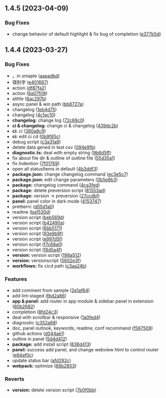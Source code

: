 ## 1.4.5 (2023-04-09)


### Bug Fixes

* change behavior of default highlight & fix bug of completion ([e377b5d](https://github.com/lz37/noveler/commit/248754445b4e7f9df4d820747db83cf8d907ef31))



## 1.4.4 (2023-03-27)


### Bug Fixes

* 。in  smaple ([aaeadbd](https://github.com/lz37/noveler/commit/aaeadbd12ac9cd0c4e9c9ecdce8a865b2da3ea16))
* 错别字 ([e401667](https://github.com/lz37/noveler/commit/e4016678e628cfd061381dbb75066858fa3a88a3))
* action ([df87fa2](https://github.com/lz37/noveler/commit/df87fa2fb485d78942434b597faad4b230daa151))
* action ([8a07f09](https://github.com/lz37/noveler/commit/8a07f092a3d609a641b059cdb95f7752816366f4))
* alittle ([6ac297b](https://github.com/lz37/noveler/commit/6ac297ba4687aad8eebd2c5d1944809a7086ae12))
* async panel & win path ([bb8727a](https://github.com/lz37/noveler/commit/bb8727a5e7508c814611bf4da1a13db5deab641d))
* changelog ([1eb4d75](https://github.com/lz37/noveler/commit/1eb4d752e544befe75702efb337efcb4df1361fa))
* changelog ([4c1ec10](https://github.com/lz37/noveler/commit/4c1ec10477bd5b6588bfb8bb4453d3a0cad69c7e))
* **changelog:** change log ([72c69c0](https://github.com/lz37/noveler/commit/72c69c0f4f481c8ba98eafe0b74e5c0dab58953a))
* **ci & changelog:** change ci & changelog ([439dc2b](https://github.com/lz37/noveler/commit/439dc2b9a37d255df18dc42a05f14037db4fee3a))
* **ci:** ci ([380a8c9](https://github.com/lz37/noveler/commit/380a8c96ac1dc6e4b18064cd2d3b01a722d6a2da))
* **ci:** edit ci cd ([0b9f85c](https://github.com/lz37/noveler/commit/0b9f85c392b642326e133ff18214b946aa1df028))
* debug script ([c3a31a9](https://github.com/lz37/noveler/commit/c3a31a9036cfca0003adc2a4bff0218fdf284948))
* delete data gened in test csv ([094e9fb](https://github.com/lz37/noveler/commit/094e9fb5465208f3d30c4389d4d62a15f6d68cf1))
* **diagnostic.ts:** deal with empty string ([9b6d5ff](https://github.com/lz37/noveler/commit/9b6d5ff46a1f028f6549ae97e31685b3fd4c1362))
* fix about file dir & outline of outline file ([55d35a1](https://github.com/lz37/noveler/commit/55d35a1fd12154f3ba89d11ad86215b0bb4e334b))
* fix Indention ([7f01769](https://github.com/lz37/noveler/commit/7f017693e9952566f482fb873d4444e8ec9ecb6f))
* open all statusItems in default ([4b3ddf3](https://github.com/lz37/noveler/commit/4b3ddf3a915f09182c78824f249254d8b09b7c0d))
* **package.json:** change changelog command ([ec3e5c7](https://github.com/lz37/noveler/commit/ec3e5c7c00de53dde82ee5ee6bfc9593be7885ec))
* **package.json:** edit change parameters ([0b5e8b3](https://github.com/lz37/noveler/commit/0b5e8b3663eb2636adc7b506a3051d71c949e41c))
* **package:** changelog command ([4ca3fed](https://github.com/lz37/noveler/commit/4ca3feda45689246385eda7537e98cf89691695f))
* **package:** delete preversion script ([81553ad](https://github.com/lz37/noveler/commit/81553ad42472567f6539052f6dd5ca1c1cb357d1))
* **package:** version -> preversion ([27ccdbf](https://github.com/lz37/noveler/commit/27ccdbfd09ee07788a8a971c6df81f7425b2e833))
* **panel:** panel color in dark mode ([4153747](https://github.com/lz37/noveler/commit/41537478a60810fb98a3955f605e73c7c2e85784))
* prettierrc ([d05d1a0](https://github.com/lz37/noveler/commit/d05d1a0717f363dcfef325925b970523028d84a0))
* readme ([ba1530d](https://github.com/lz37/noveler/commit/ba1530d355891d6fe09338ac7628fba6c4b514b1))
* version script ([beb569d](https://github.com/lz37/noveler/commit/beb569d7a3283317cfdc19ea931658583beba583))
* version script ([b42490a](https://github.com/lz37/noveler/commit/b42490aa0264a15c7094aadab49dc2a0c706bb6f))
* version script ([6bb5171](https://github.com/lz37/noveler/commit/6bb5171a9edc34b6edfac4ebaed510daf3030afe))
* version script ([93e9b9f](https://github.com/lz37/noveler/commit/93e9b9fad9d2d38b0fadd572578cd32a9147c923))
* version script ([e997d5f](https://github.com/lz37/noveler/commit/e997d5fd001e68a244925782625b5a707f3d185f))
* version script ([f7c68a0](https://github.com/lz37/noveler/commit/f7c68a06c40e41e78e6e323092a2144db4fec902))
* version script ([f8d5a4f](https://github.com/lz37/noveler/commit/f8d5a4f8b7aa71b03fad95ba8a17670c514fea1a))
* **version:** version script ([198a512](https://github.com/lz37/noveler/commit/198a512b3ca01e08ad34529a19521a10d337e0fa))
* **version:** versionscript ([5602e3f](https://github.com/lz37/noveler/commit/5602e3f0fced10e5a944a18710597b0e5d9d21a5))
* **workflows:** fix cicd path ([c3aa24b](https://github.com/lz37/noveler/commit/c3aa24b35e49954d595f0d1c66faa7b02ccd4545))


### Features

* add comment from sample ([2e1af64](https://github.com/lz37/noveler/commit/2e1af64579d9d9e0438f3cd731b029a81f267dd7))
* add lint-staged ([fbd2a86](https://github.com/lz37/noveler/commit/fbd2a863c0d82d67694cf2bb5fccd5ac4f09c5ee))
* **app & panel:** add router in app module & sidebar panel in extension ([60b2682](https://github.com/lz37/noveler/commit/60b2682677e2ec2aad18ead2965a52d1013b5985))
* completion ([8fd24c3](https://github.com/lz37/noveler/commit/8fd24c3f58c5845f9e51fe149538650475a66e4b))
* deal with scrollbar & responsive ([1a0fed4](https://github.com/lz37/noveler/commit/1a0fed452a7dc731d4463d2edce6835a8a8148fd))
* diagnostic ([c352a88](https://github.com/lz37/noveler/commit/c352a88b7ee447a03e19cda6add3935a541c5301))
* doc, panel outlook, keywords, readme, conf recommand ([f567509](https://github.com/lz37/noveler/commit/f567509eb778e5c31801d7e9a37f1243f69b3cc9))
* github actions ([d044ae1](https://github.com/lz37/noveler/commit/d044ae120c5a51627bc7f690091adf404b24c9af))
* outline in panel ([5d4d412](https://github.com/lz37/noveler/commit/5d4d412edb8872efe5b4430177cec5d34c3bca7c))
* **package:** add install script ([838d413](https://github.com/lz37/noveler/commit/838d4131746acad5787482ef37f0860a5a647987))
* **panel:** success add panel, and change webview html to control router ([e64af0c](https://github.com/lz37/noveler/commit/e64af0c529a2023bb5ca6bc9ff00afc2a6cab65d))
* update status bar ([afd292c](https://github.com/lz37/noveler/commit/afd292cddaf097e9dbb45acfbc6cba8e14a20e84))
* **webpack:** optimize ([88b2803](https://github.com/lz37/noveler/commit/88b28034147bb9bb668a7c0e8a1a13bd1d7c10ca))


### Reverts

* **version:** delete version script ([7b0f0bb](https://github.com/lz37/noveler/commit/7b0f0bb9dc0887ec86577e5a02c70e4fafc79158))



